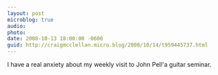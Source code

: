```yaml
---
layout: post
microblog: true
audio: 
photo: 
date: 2008-10-13 18:00:00 -0600
guid: http://craigmcclellan.micro.blog/2008/10/14/t959445737.html
---
```

I have a real anxiety about my weekly visit to John Pell'a guitar seminar.
